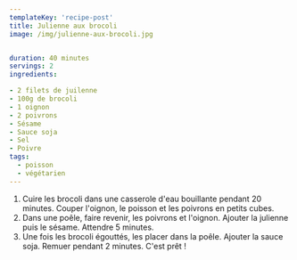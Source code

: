 ```yaml
---
templateKey: 'recipe-post'
title: Julienne aux brocoli
image: /img/julienne-aux-brocoli.jpg


duration: 40 minutes
servings: 2
ingredients:

- 2 filets de juilenne
- 100g de brocoli
- 1 oignon
- 2 poivrons
- Sésame
- Sauce soja 
- Sel
- Poivre
tags:
  - poisson
  - végétarien
---
```

1. Cuire les brocoli dans une casserole d'eau bouillante pendant 20 minutes. Couper l'oignon, le poisson et les poivrons en petits cubes. 
2. Dans une poêle, faire revenir, les poivrons et l'oignon. Ajouter la julienne puis le sésame. Attendre 5 minutes. 
3. Une fois les brocoli égouttés, les placer dans la poêle. Ajouter la sauce soja. Remuer pendant 2 minutes. C'est prêt ! 
